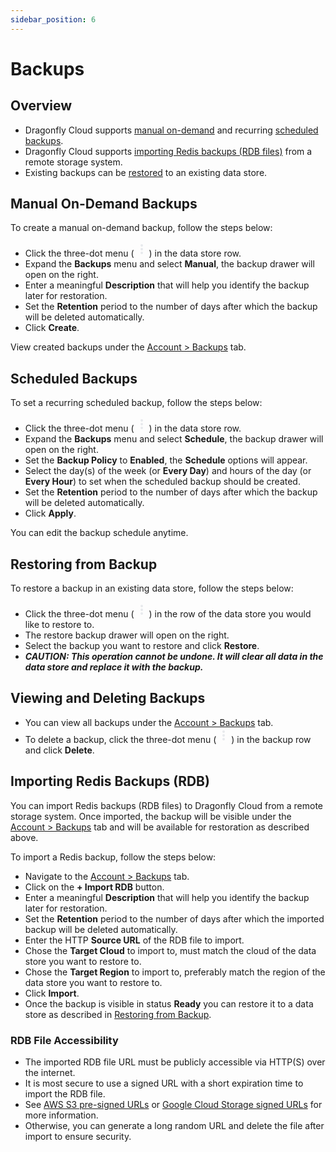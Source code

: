 ```yaml
---
sidebar_position: 6
---
```


# Backups

## Overview

- Dragonfly Cloud supports [manual on-demand](#manual-on-demand-backups) and recurring [scheduled backups](#scheduled-backups).
- Dragonfly Cloud supports [importing Redis backups (RDB files)](#importing-redis-backups-rdb) from a remote storage system.
- Existing backups can be [restored](#restoring-from-backup) to an existing data store.

## Manual On-Demand Backups

To create a manual on-demand backup, follow the steps below:

- Click the three-dot menu (<svg xmlns="http://www.w3.org/2000/svg" height="24px" viewBox="0 -960 960 960" width="24px" fill="#e8eaed"><path d="M480-160q-33 0-56.5-23.5T400-240q0-33 23.5-56.5T480-320q33 0 56.5 23.5T560-240q0 33-23.5 56.5T480-160Zm0-240q-33 0-56.5-23.5T400-480q0-33 23.5-56.5T480-560q33 0 56.5 23.5T560-480q0 33-23.5 56.5T480-400Zm0-240q-33 0-56.5-23.5T400-720q0-33 23.5-56.5T480-800q33 0 56.5 23.5T560-720q0 33-23.5 56.5T480-640Z"/></svg>) in the data store row.
- Expand the **Backups** menu and select **Manual**, the backup drawer will open on the right.
- Enter a meaningful **Description** that will help you identify the backup later for restoration.
- Set the **Retention** period to the number of days after which the backup will be deleted automatically.
- Click **Create**.

View created backups under the [Account > Backups](https://dragonflydb.cloud/account/backups) tab.

## Scheduled Backups

To set a recurring scheduled backup, follow the steps below:

- Click the three-dot menu (<svg xmlns="http://www.w3.org/2000/svg" height="24px" viewBox="0 -960 960 960" width="24px" fill="#e8eaed"><path d="M480-160q-33 0-56.5-23.5T400-240q0-33 23.5-56.5T480-320q33 0 56.5 23.5T560-240q0 33-23.5 56.5T480-160Zm0-240q-33 0-56.5-23.5T400-480q0-33 23.5-56.5T480-560q33 0 56.5 23.5T560-480q0 33-23.5 56.5T480-400Zm0-240q-33 0-56.5-23.5T400-720q0-33 23.5-56.5T480-800q33 0 56.5 23.5T560-720q0 33-23.5 56.5T480-640Z"/></svg>) in the data store row.
- Expand the **Backups** menu and select **Schedule**, the backup drawer will open on the right.
- Set the **Backup Policy** to **Enabled**, the **Schedule** options will appear.
- Select the day(s) of the week (or **Every Day**) and hours of the day (or **Every Hour**) to set when the scheduled backup should be created.
- Set the **Retention** period to the number of days after which the backup will be deleted automatically.
- Click **Apply**.

You can edit the backup schedule anytime. 

## Restoring from Backup 

To restore a backup in an existing data store, follow the steps below:

- Click the three-dot menu (<svg xmlns="http://www.w3.org/2000/svg" height="24px" viewBox="0 -960 960 960" width="24px" fill="#e8eaed"><path d="M480-160q-33 0-56.5-23.5T400-240q0-33 23.5-56.5T480-320q33 0 56.5 23.5T560-240q0 33-23.5 56.5T480-160Zm0-240q-33 0-56.5-23.5T400-480q0-33 23.5-56.5T480-560q33 0 56.5 23.5T560-480q0 33-23.5 56.5T480-400Zm0-240q-33 0-56.5-23.5T400-720q0-33 23.5-56.5T480-800q33 0 56.5 23.5T560-720q0 33-23.5 56.5T480-640Z"/></svg>) in the row of the data store you would like to restore to.
- The restore backup drawer will open on the right.
- Select the backup you want to restore and click **Restore**.
- ***CAUTION: This operation cannot be undone. It will clear all data in the data store and replace it with the backup.***

## Viewing and Deleting Backups 

- You can view all backups under the [Account > Backups](https://dragonflydb.cloud/account/backups) tab.
- To delete a backup, click the three-dot menu (<svg xmlns="http://www.w3.org/2000/svg" height="24px" viewBox="0 -960 960 960" width="24px" fill="#e8eaed"><path d="M480-160q-33 0-56.5-23.5T400-240q0-33 23.5-56.5T480-320q33 0 56.5 23.5T560-240q0 33-23.5 56.5T480-160Zm0-240q-33 0-56.5-23.5T400-480q0-33 23.5-56.5T480-560q33 0 56.5 23.5T560-480q0 33-23.5 56.5T480-400Zm0-240q-33 0-56.5-23.5T400-720q0-33 23.5-56.5T480-800q33 0 56.5 23.5T560-720q0 33-23.5 56.5T480-640Z"/></svg>) in the backup row and click **Delete**.

## Importing Redis Backups (RDB)

You can import Redis backups (RDB files) to Dragonfly Cloud from a remote storage system.
Once imported, the backup will be visible under the [Account > Backups](https://dragonflydb.cloud/account/backups) tab and will be available for restoration as described above.

To import a Redis backup, follow the steps below:

- Navigate to the [Account > Backups](https://dragonflydb.cloud/account/backups) tab.
- Click on the **+ Import RDB** button.
- Enter a meaningful **Description** that will help you identify the backup later for restoration.
- Set the **Retention** period to the number of days after which the imported backup will be deleted automatically.
- Enter the HTTP **Source URL** of the RDB file to import. 
- Chose the **Target Cloud** to import to, must match the cloud of the data store you want to restore to.
- Chose the **Target Region** to import to, preferably match the region of the data store you want to restore to.
- Click **Import**.
- Once the backup is visible in status **Ready** you can restore it to a data store as described in [Restoring from Backup](#restoring-from-backup). 

### RDB File Accessibility

- The imported RDB file URL must be publicly accessible via HTTP(S) over the internet.
- It is most secure to use a signed URL with a short expiration time to import the RDB file.
- See [AWS S3 pre-signed URLs](https://docs.aws.amazon.com/AmazonS3/latest/userguide/ShareObjectPreSignedURL.html) or [Google Cloud Storage signed URLs](https://cloud.google.com/storage/docs/access-control/signed-urls) for more information.
- Otherwise, you can generate a long random URL and delete the file after import to ensure security.  
